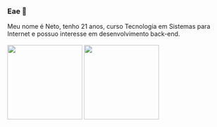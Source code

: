 ### Eae 👋

Meu nome é Neto, tenho 21 anos, curso Tecnologia em Sistemas para Internet e possuo interesse em desenvolvimento back-end.
<br><br>
<img height="170px" src="https://camo.githubusercontent.com/970324e2039193fcbd97ebc250f0b9ca4c9ea0204281d3f0c8b667a05b395812/68747470733a2f2f6769746875622d726561646d652d73746174732e76657263656c2e6170702f6170692f746f702d6c616e67732f3f757365726e616d653d4172697374696465534a424e266c61796f75743d636f6d70616374267468656d653d68696768636f6e747261737426636f756e745f707269766174653d74727565"/>
<img height="170px" src="https://github-readme-stats.vercel.app/api?username=aristidesjbn&theme=highcontrast&show_icons=true"/>


